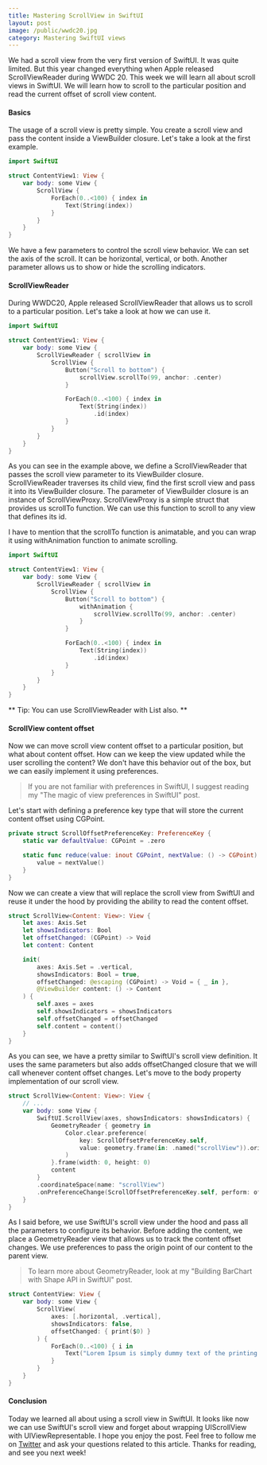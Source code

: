 ```yaml
---
title: Mastering ScrollView in SwiftUI
layout: post
image: /public/wwdc20.jpg
category: Mastering SwiftUI views
---
```


We had a scroll view from the very first version of SwiftUI. It was quite limited. But this year changed everything when Apple released ScrollViewReader during WWDC 20. This week we will learn all about scroll views in SwiftUI. We will learn how to scroll to the particular position and read the current offset of scroll view content.

#### Basics
The usage of a scroll view is pretty simple. You create a scroll view and pass the content inside a ViewBuilder closure. Let's take a look at the first example.

```swift
import SwiftUI

struct ContentView1: View {
    var body: some View {
        ScrollView {
            ForEach(0..<100) { index in
                Text(String(index))
            }
        }
    }
}
```

We have a few parameters to control the scroll view behavior. We can set the axis of the scroll. It can be horizontal, vertical, or both. Another parameter allows us to show or hide the scrolling indicators.

#### ScrollViewReader
During WWDC20, Apple released ScrollViewReader that allows us to scroll to a particular position. Let's take a look at how we can use it.

```swift
import SwiftUI

struct ContentView1: View {
    var body: some View {
        ScrollViewReader { scrollView in
            ScrollView {
                Button("Scroll to bottom") {
                    scrollView.scrollTo(99, anchor: .center)
                }

                ForEach(0..<100) { index in
                    Text(String(index))
                        .id(index)
                }
            }
        }
    }
}
```

As you can see in the example above, we define a ScrollViewReader that passes the scroll view parameter to its ViewBuilder closure. ScrollViewReader traverses its child view, find the first scroll view and pass it into its ViewBuilder closure. The parameter of ViewBuilder closure is an instance of ScrollViewProxy. ScrollViewProxy is a simple struct that provides us scrollTo function. We can use this function to scroll to any view that defines its id.

I have to mention that the scrollTo function is animatable, and you can wrap it using withAnimation function to animate scrolling.

```swift
import SwiftUI

struct ContentView1: View {
    var body: some View {
        ScrollViewReader { scrollView in
            ScrollView {
                Button("Scroll to bottom") {
                    withAnimation {
                        scrollView.scrollTo(99, anchor: .center)
                    }
                }

                ForEach(0..<100) { index in
                    Text(String(index))
                        .id(index)
                }
            }
        }
    }
}
```

** Tip: You can use ScrollViewReader with List also. **

#### ScrollView content offset
Now we can move scroll view content offset to a particular position, but what about content offset. How can we keep the view updated while the user scrolling the content? We don't have this behavior out of the box, but we can easily implement it using preferences.

> If you are not familiar with preferences in SwiftUI, I suggest reading my "The magic of view preferences in SwiftUI" post.

Let's start with defining a preference key type that will store the current content offset using CGPoint.

```swift
private struct ScrollOffsetPreferenceKey: PreferenceKey {
    static var defaultValue: CGPoint = .zero

    static func reduce(value: inout CGPoint, nextValue: () -> CGPoint) {
        value = nextValue()
    }
}
```

Now we can create a view that will replace the scroll view from SwiftUI and reuse it under the hood by providing the ability to read the content offset.

```swift
struct ScrollView<Content: View>: View {
    let axes: Axis.Set
    let showsIndicators: Bool
    let offsetChanged: (CGPoint) -> Void
    let content: Content

    init(
        axes: Axis.Set = .vertical,
        showsIndicators: Bool = true,
        offsetChanged: @escaping (CGPoint) -> Void = { _ in },
        @ViewBuilder content: () -> Content
    ) {
        self.axes = axes
        self.showsIndicators = showsIndicators
        self.offsetChanged = offsetChanged
        self.content = content()
    }
}
```

As you can see, we have a pretty similar to SwiftUI's scroll view definition. It uses the same parameters but also adds offsetChanged closure that we will call whenever content offset changes. Let's move to the body property implementation of our scroll view.

```swift
struct ScrollView<Content: View>: View {
    // ...
    var body: some View {
        SwiftUI.ScrollView(axes, showsIndicators: showsIndicators) {
            GeometryReader { geometry in
                Color.clear.preference(
                    key: ScrollOffsetPreferenceKey.self,
                    value: geometry.frame(in: .named("scrollView")).origin
                )
            }.frame(width: 0, height: 0)
            content
        }
        .coordinateSpace(name: "scrollView")
        .onPreferenceChange(ScrollOffsetPreferenceKey.self, perform: offsetChanged)
    }
}
```

As I said before, we use SwiftUI's scroll view under the hood and pass all the parameters to configure its behavior. Before adding the content, we place a GeometryReader view that allows us to track the content offset changes. We use preferences to pass the origin point of our content to the parent view.

> To learn more about GeometryReader, look at my "Building BarChart with Shape API in SwiftUI" post.

```swift
struct ContentView: View {
    var body: some View {
        ScrollView(
            axes: [.horizontal, .vertical],
            showsIndicators: false,
            offsetChanged: { print($0) }
        ) {
            ForEach(0..<100) { i in
                Text("Lorem Ipsum is simply dummy text of the printing and typesetting industry. Lorem Ipsum has been the industry's standard dummy text ever since the 1500s, when an unknown printer took a galley of type and scrambled it to make a type specimen book.")
            }
        }
    }
}
```

#### Conclusion
Today we learned all about using a scroll view in SwiftUI. It looks like now we can use SwiftUI's scroll view and forget about wrapping UIScrollView with UIViewRepresentable. I hope you enjoy the post. Feel free to follow me on [Twitter](https://twitter.com/mecid) and ask your questions related to this article. Thanks for reading, and see you next week!